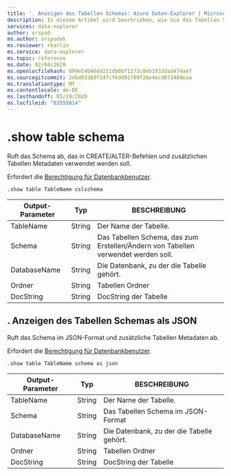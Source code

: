 ```yaml
---
title: '. Anzeigen des Tabellen Schemas: Azure Daten-Explorer | Microsoft-Dokumentation'
description: In diesem Artikel wird beschrieben, wie Sie das Tabellen Schema in Azure Daten-Explorer anzeigen.
services: data-explorer
author: orspod
ms.author: orspodek
ms.reviewer: rkarlin
ms.service: data-explorer
ms.topic: reference
ms.date: 02/04/2020
ms.openlocfilehash: 899e54b46dd231db0bf1272c0eb1933dad474a47
ms.sourcegitcommit: 2ebd83369f247cf6dd91709f26e4ecd873489eaa
ms.translationtype: MT
ms.contentlocale: de-DE
ms.lasthandoff: 05/19/2020
ms.locfileid: "83555014"
---
```

# <a name="show-table-schema"></a>.show table schema

Ruft das Schema ab, das in CREATE/ALTER-Befehlen und zusätzlichen Tabellen Metadaten verwendet werden soll.

Erfordert die [Berechtigung für Datenbankbenutzer](../management/access-control/role-based-authorization.md).

```kusto
.show table TableName cslschema 
```

| Output-Parameter | Typ   | BESCHREIBUNG                                               |
|------------------|--------|-----------------------------------------------------------|
| TableName        | String | Der Name der Tabelle.                                    |
| Schema           | String | Das Tabellen Schema, das zum Erstellen/Ändern von Tabellen verwendet werden soll. |
| DatabaseName     | String | Die Datenbank, zu der die Tabelle gehört.                   |
| Ordner           | String | Tabellen Ordner                                            |
| DocString        | String | DocString der Tabelle                                         |


## <a name="show-table-schema-as-json"></a>. Anzeigen des Tabellen Schemas als JSON

Ruft das Schema im JSON-Format und zusätzliche Tabellen Metadaten ab.

Erfordert die [Berechtigung für Datenbankbenutzer](../management/access-control/role-based-authorization.md).

```kusto
.show table TableName schema as json
```

| Output-Parameter | Typ   | BESCHREIBUNG                             |
|------------------|--------|-----------------------------------------|
| TableName        | String | Der Name der Tabelle.                   |
| Schema           | String | Das Tabellen Schema im JSON-Format         |
| DatabaseName     | String | Die Datenbank, zu der die Tabelle gehört. |
| Ordner           | String | Tabellen Ordner                          |
| DocString        | String | DocString der Tabelle                       |
